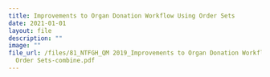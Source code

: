 ```yaml
---
title: Improvements to Organ Donation Workflow Using Order Sets
date: 2021-01-01
layout: file
description: ""
image: ""
file_url: /files/81_NTFGH_QM 2019_Improvements to Organ Donation Workflow Using
  Order Sets-combine.pdf
---
```

